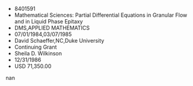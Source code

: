 
* 8401591
* Mathematical Sciences: Partial Differential Equations in Granular Flow and in Liquid Phase Epitaxy
* DMS,APPLIED MATHEMATICS
* 07/01/1984,03/07/1985
* David Schaeffer,NC,Duke University
* Continuing Grant
* Sheila D. Wilkinson
* 12/31/1986
* USD 71,350.00

nan
